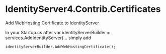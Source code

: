 # IdentityServer4.Contrib.Certificates
Add WebHosting Certificate to IdentityServer

In your Startup.cs after var identityServerBuilder = services.AddIdentityServer(...
simply add

```
identityServerBuilder.AddWebHostingCertificate();
```

